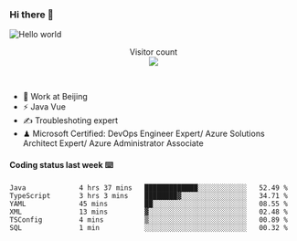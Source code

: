 ### Hi there 👋

<img src="https://raw.githubusercontent.com/sagar-viradiya/sagar-viradiya/master/resources/banner.png" alt="Hello world">
<p align="center"> 
  Visitor count<br/>
  <img src="https://profile-counter.glitch.me/youszoe/count.svg" />
</p>
<br/>

- 🍻 Work at Beijing 
- ⚡ Java Vue
- ✍️ Troubleshoting expert
- ♟  Microsoft Certified: DevOps Engineer Expert/ Azure Solutions Architect Expert/ Azure Administrator Associate

#### Coding status last week ⌨️

<!--START_SECTION:waka-->

```text
Java             4 hrs 37 mins   █████████████░░░░░░░░░░░░   52.49 %
TypeScript       3 hrs 3 mins    ████████▓░░░░░░░░░░░░░░░░   34.71 %
YAML             45 mins         ██░░░░░░░░░░░░░░░░░░░░░░░   08.55 %
XML              13 mins         ▓░░░░░░░░░░░░░░░░░░░░░░░░   02.48 %
TSConfig         4 mins          ▒░░░░░░░░░░░░░░░░░░░░░░░░   00.89 %
SQL              1 min           ░░░░░░░░░░░░░░░░░░░░░░░░░   00.32 %
```

<!--END_SECTION:waka-->

<br/>
<center><img src="http://ghchart.rshah.org/409ba5/yousazoe" alt="" /></center>


